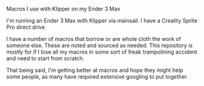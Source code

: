 Macros I use with Klipper on my Ender 3 Max

I'm running an Ender 3 Max with Klipper via mainsail. I have a Creality Sprite Pro direct drive

I have a number of macros that borrow or are whole cloth the work of someone else. These are noted and sourced as needed. This repository is mostly for if I lose all my macros in some sort of freak trampolining accident and need to start from scratch.

That being said, I'm getting better at macros and hope they might help some people, as many have required extensive googling to put together.

